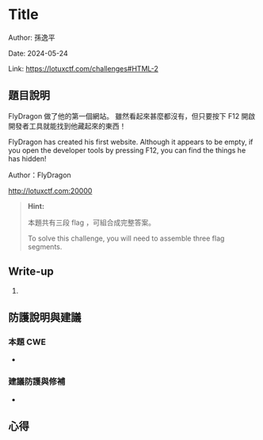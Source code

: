 # Title

Author: 孫逸平

Date: 2024-05-24

Link: https://lotuxctf.com/challenges#HTML-2

## 題目說明

FlyDragon 做了他的第一個網站。 雖然看起來甚麼都沒有，但只要按下 F12 開啟開發者工具就能找到他藏起來的東西！

FlyDragon has created his first website. Although it appears to be empty, if you open the developer tools by pressing F12, you can find the things he has hidden!


Author：FlyDragon

http://lotuxctf.com:20000

> **Hint:**
> 
> 本題共有三段 flag ，可組合成完整答案。
>
> To solve this challenge, you will need to assemble three flag segments.

## Write-up

1. 

## 防護說明與建議

### 本題 CWE

* 

### 建議防護與修補

* 

## 心得
